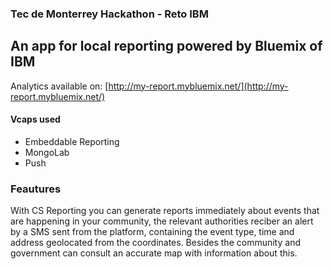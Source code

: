 
### Tec de Monterrey Hackathon - Reto IBM

## An app for local reporting powered by Bluemix of IBM

Analytics available on: [http://my-report.mybluemix.net/](http://my-report.mybluemix.net/)

#### Vcaps used 
* Embeddable Reporting
* MongoLab
* Push

### Feautures
With CS Reporting you can generate reports immediately about events that are happening in your community, the relevant authorities reciber an alert by a SMS sent from the platform, containing the event type, time and address geolocated from the coordinates. Besides the community and government can consult an accurate map with information about this.